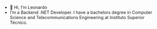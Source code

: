 - 👋 Hi, I’m Leonardo
- I’m a Backend .NET Developer. I have a bachelors degree in Computer Science and Telecommunications Engineering at Instituto Superior Técnico.

<!---
leogsantos5/leogsantos5 is a ✨ special ✨ repository because its `README.md` (this file) appears on your GitHub profile.
You can click the Preview link to take a look at your changes.
--->
